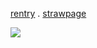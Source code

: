 [rentry](https://rentry.co/tetoranagumo) . [strawpage](https://charlieen.straw.page/)

![](https://i.postimg.cc/50XW8hBt/Untitled31-20240828024932.png)
